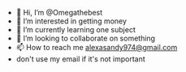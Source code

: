 - 👋 Hi, I’m @Omegathebest
- 👀 I’m interested in getting money
- 🌱 I’m currently learning one subject
- 💞️ I’m looking to collaborate on something
- 📫 How to reach me alexasandy974@gmail.com
- don't use my email if it's not important

<!---
Omegathebest/Omegathebest is a ✨ special ✨ repository because its `README.md` (this file) appears on your GitHub profile.
You can click the Preview link to take a look at your changes.
--->
